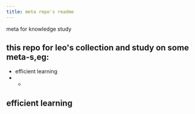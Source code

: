 ```yaml
---
title: meta repo's readme
---
```

meta for knowledge study
## this repo for leo's collection and study on some meta-s,eg:
* efficient learning
* *
##
##
## efficient learning
##
